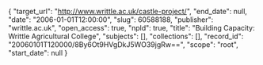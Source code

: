 {
  "target_url": "http://www.writtle.ac.uk/castle-project/", 
  "end_date": null, 
  "date": "2006-01-01T12:00:00", 
  "slug": 60588188, 
  "publisher": "writtle.ac.uk", 
  "open_access": true, 
  "npld": true, 
  "title": "Building Capacity: Writtle Agricultural College", 
  "subjects": [], 
  "collections": [], 
  "record_id": "20060101T120000/8By6Ot9HVgDkJ5WO39jgRw==", 
  "scope": "root", 
  "start_date": null
}

